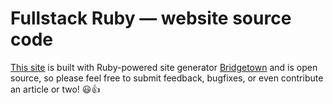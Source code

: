 # Fullstack Ruby — website source code

[This site](https://www.fullstackruby.dev) is built with Ruby-powered site generator [Bridgetown](https://www.bridgetownrb.com) and is open source, so please feel free to submit feedback, bugfixes, or even contribute an article or two! 😃👍
